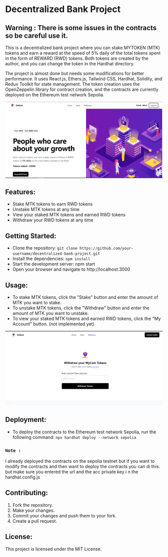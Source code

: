 # Decentralized Bank Project

## Warning : There is some issues in the contracts so be careful use it.

This is a decentralized bank project where you can stake MYTOKEN (MTK) tokens and earn a reward at the speed of 5% daily of the total tokens spent in the form of REWARD (RWD) tokens. Both tokens are created by the author, and you can change the token in the Hardhat directory.


The project is almost done but needs some modifications for better performance. It uses React.js, Ethers.js, Tailwind CSS, Hardhat, Solidity, and Redux Toolkit for state management. The token creation uses the OpenZeppelin library for contract creation, and the contracts are currently deployed on the Ethereum test network Sepolia.

![this is hero image of the project](/public/hero.png)

## Features:

- Stake MTK tokens to earn RWD tokens
- Unstake MTK tokens at any time
- View your staked MTK tokens and earned RWD tokens
- Withdraw your RWD tokens at any time


## Getting Started:

- Clone the repository: `git clone https://github.com/your-username/decentralized-bank-project.git`
- Install the dependencies: `npm install`
- Start the development server: npm start
- Open your browser and navigate to http://localhost:3000


## Usage:

- To stake MTK tokens, click the "Stake" button and enter the amount of MTK you want to stake.
- To unstake MTK tokens, click the "Withdraw" button and enter the amount of MTK you want to unstake.
- To view your staked MTK tokens and earned RWD tokens, click the "My Account" button. (not implemented yet)


![this is withdraw page image of the project](/public/other.png)

## Deployment:

- To deploy the contracts to the Ethereum test network Sepolia, run the following command: `npx hardhat deploy --network sepolia`

### `Note : `

I already deployed the contracts on the sepolia testnet but if you want to modify the contracts and then want to deploy the contracts you can di this. but make sure you entered the url and the acc private key i n the hardhat.config.js

## Contributing:

1. Fork the repository.
2. Make your changes.
3. Commit your changes and push them to your fork.
4. Create a pull request.


## License:

This project is licensed under the MIT License.



